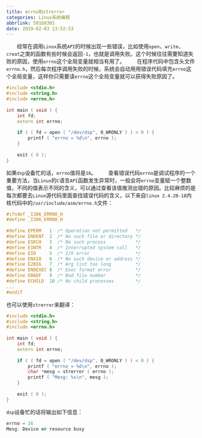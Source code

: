 ```yaml
---
title: errno和strerror
categories: Linux系统编程
abbrlink: 501b0301
date: 2019-02-03 13:52:53
---
```

&emsp;&emsp;经常在调用`Linux`系统`API`的时候出现一些错误，比如使用`open`、`write`、`creat`之类的函数有些时候会返回`-1`，也就是调用失败。这个时候往往需要知道失败的原因，使用`errno`这个全局变量就相当有用了。<!--more-->
&emsp;&emsp;在程序代码中包含头文件`errno.h`，然后每次程序调用失败的时候，系统会自动用用错误代码填充`errno`这个全局变量，这样你只需要读`errno`这个全局变量就可以获得失败原因了。

``` cpp
#include <stdio.h>
#include <string.h>
#include <errno.h>
​
int main ( void ) {
    int fd;
    extern int errno;
​
    if ( ( fd = open ( "/dev/dsp", O_WRONLY ) ) < 0 ) {
        printf ( "errno = %d\n", errno );
    }
​
    exit ( 0 );
}
```

如果`dsp`设备忙的话，`errno`值将是`16`。
&emsp;&emsp;查看错误代码`errno`是调试程序的一个重要方法，当`Linux`的`C`语言`API`函数发生异常时，一般会将`errno`变量赋一个整数值，不同的值表示不同的含义，可以通过查看该值推测出错的原因。比较麻烦的是每次都要去`Linux`源代码里面查找错误代码的含义，以下来自`linux 2.4.20-18`内核代码中的`/usr/include/asm/errno.h`文件：

``` cpp
#ifndef _I386_ERRNO_H
#define _I386_ERRNO_H
​
#define EPERM   1  /* Operation not permitted   */
#define ENOENT  2  /* No such file or directory */
#define ESRCH   3  /* No such process           */
#define EINTR   4  /* Interrupted system call   */
#define EIO     5  /* I/O error                 */
#define ENXIO   6  /* No such device or address */
#define E2BIG   7  /* Arg list too long         */
#define ENOEXEC 8  /* Exec format error         */
#define EBADF   9  /* Bad file number           */
#define ECHILD  10 /* No child processes        */
...​
#endif
```

也可以使用`strerror`来翻译：

``` cpp
#include <stdio.h>
#include <string.h>
#include <errno.h>
​
int main ( void ) {
    int fd;
    extern int errno;
​
    if ( ( fd = open ( "/dev/dsp", O_WRONLY ) ) < 0 ) {
        printf ( "errno = %d\n", errno );
        char *mesg = strerror ( errno );
        printf ( "Mesg: %s\n", mesg );
    }
​
    exit ( 0 );
}
```

`dsp`设备忙的话将输出如下信息：

``` cpp
errno = 16
Mesg: Device or resource busy
```